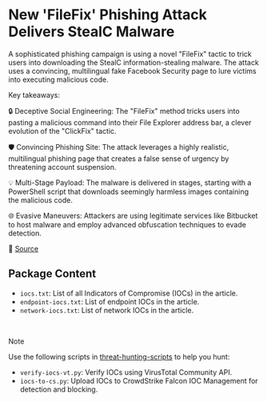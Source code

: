 # New 'FileFix' Phishing Attack Delivers StealC Malware

A sophisticated phishing campaign is using a novel "FileFix" tactic to trick users into downloading the StealC information-stealing malware. The attack uses a convincing, multilingual fake Facebook Security page to lure victims into executing malicious code.

Key takeaways:

🔒 Deceptive Social Engineering: The "FileFix" method tricks users into pasting a malicious command into their File Explorer address bar, a clever evolution of the "ClickFix" tactic.

🛡️ Convincing Phishing Site: The attack leverages a highly realistic, multilingual phishing page that creates a false sense of urgency by threatening account suspension.

💡 Multi-Stage Payload: The malware is delivered in stages, starting with a PowerShell script that downloads seemingly harmless images containing the malicious code.

🌐 Evasive Maneuvers: Attackers are using legitimate services like Bitbucket to host malware and employ advanced obfuscation techniques to evade detection.

🔗 [Source](https://www.acronis.com/en/tru/posts/filefix-in-the-wild-new-filefix-campaign-goes-beyond-poc-and-leverages-steganography/)

## Package Content

- `iocs.txt`: List of all Indicators of Compromise (IOCs) in the article.
- `endpoint-iocs.txt`: List of endpoint IOCs in the article.
- `network-iocs.txt`: List of network IOCs in the article.

<br>

> [!NOTE]
> Use the following scripts in [threat-hunting-scripts](../../threat-hunting-scripts/) to help you hunt:
>
> - `verify-iocs-vt.py`: Verify IOCs using VirusTotal Community API.
> - `iocs-to-cs.py`: Upload IOCs to CrowdStrike Falcon IOC Management for detection and blocking.
